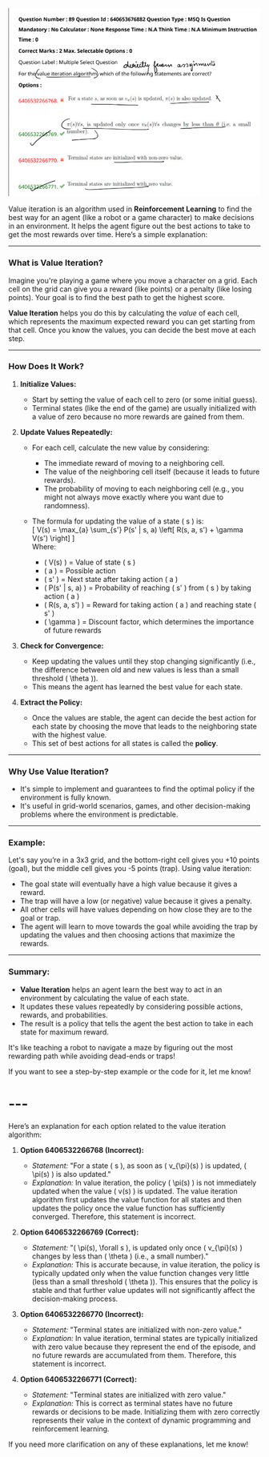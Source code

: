 ![alt text](image-1.png)

Value iteration is an algorithm used in **Reinforcement Learning** to find the best way for an agent (like a robot or a game character) to make decisions in an environment. It helps the agent figure out the best actions to take to get the most rewards over time. Here’s a simple explanation:  

---

### **What is Value Iteration?**  
Imagine you're playing a game where you move a character on a grid. Each cell on the grid can give you a reward (like points) or a penalty (like losing points). Your goal is to find the best path to get the highest score.  

**Value Iteration** helps you do this by calculating the *value* of each cell, which represents the maximum expected reward you can get starting from that cell. Once you know the values, you can decide the best move at each step.  

---

### **How Does It Work?**  
1. **Initialize Values:**  
   - Start by setting the value of each cell to zero (or some initial guess).
   - Terminal states (like the end of the game) are usually initialized with a value of zero because no more rewards are gained from them.

2. **Update Values Repeatedly:**  
   - For each cell, calculate the new value by considering:
     - The immediate reward of moving to a neighboring cell.
     - The value of the neighboring cell itself (because it leads to future rewards).
     - The probability of moving to each neighboring cell (e.g., you might not always move exactly where you want due to randomness).

   - The formula for updating the value of a state \( s \) is:  
     \[
     V(s) = \max_{a} \sum_{s'} P(s' | s, a) \left[ R(s, a, s') + \gamma V(s') \right]
     \]  
     Where:
     - \( V(s) \) = Value of state \( s \)
     - \( a \) = Possible action
     - \( s' \) = Next state after taking action \( a \)
     - \( P(s' | s, a) \) = Probability of reaching \( s' \) from \( s \) by taking action \( a \)
     - \( R(s, a, s') \) = Reward for taking action \( a \) and reaching state \( s' \)
     - \( \gamma \) = Discount factor, which determines the importance of future rewards

3. **Check for Convergence:**  
   - Keep updating the values until they stop changing significantly (i.e., the difference between old and new values is less than a small threshold \( \theta \)).  
   - This means the agent has learned the best value for each state.

4. **Extract the Policy:**  
   - Once the values are stable, the agent can decide the best action for each state by choosing the move that leads to the neighboring state with the highest value.
   - This set of best actions for all states is called the **policy**.

---

### **Why Use Value Iteration?**  
- It's simple to implement and guarantees to find the optimal policy if the environment is fully known.
- It's useful in grid-world scenarios, games, and other decision-making problems where the environment is predictable.

---

### **Example:**  
Let's say you’re in a 3x3 grid, and the bottom-right cell gives you +10 points (goal), but the middle cell gives you -5 points (trap). Using value iteration:  
- The goal state will eventually have a high value because it gives a reward.
- The trap will have a low (or negative) value because it gives a penalty.
- All other cells will have values depending on how close they are to the goal or trap.  
- The agent will learn to move towards the goal while avoiding the trap by updating the values and then choosing actions that maximize the rewards.

---

### **Summary:**  
- **Value Iteration** helps an agent learn the best way to act in an environment by calculating the value of each state.
- It updates these values repeatedly by considering possible actions, rewards, and probabilities.
- The result is a policy that tells the agent the best action to take in each state for maximum reward.  

It's like teaching a robot to navigate a maze by figuring out the most rewarding path while avoiding dead-ends or traps!

If you want to see a step-by-step example or the code for it, let me know!

# ---

Here’s an explanation for each option related to the value iteration algorithm:

1. **Option 6406532266768 (Incorrect):**  
   - *Statement:* "For a state \( s \), as soon as \( v_{\pi}(s) \) is updated, \( \pi(s) \) is also updated."
   - *Explanation:* In value iteration, the policy \( \pi(s) \) is not immediately updated when the value \( v(s) \) is updated. The value iteration algorithm first updates the value function for all states and then updates the policy once the value function has sufficiently converged. Therefore, this statement is incorrect.

2. **Option 6406532266769 (Correct):**  
   - *Statement:* "\( \pi(s), \forall s \), is updated only once \( v_{\pi}(s) \) changes by less than \( \theta \) (i.e., a small number)."
   - *Explanation:* This is accurate because, in value iteration, the policy is typically updated only when the value function changes very little (less than a small threshold \( \theta \)). This ensures that the policy is stable and that further value updates will not significantly affect the decision-making process.

3. **Option 6406532266770 (Incorrect):**  
   - *Statement:* "Terminal states are initialized with non-zero value."
   - *Explanation:* In value iteration, terminal states are typically initialized with zero value because they represent the end of the episode, and no future rewards are accumulated from them. Therefore, this statement is incorrect.

4. **Option 6406532266771 (Correct):**  
   - *Statement:* "Terminal states are initialized with zero value."
   - *Explanation:* This is correct as terminal states have no future rewards or decisions to be made. Initializing them with zero correctly represents their value in the context of dynamic programming and reinforcement learning.

If you need more clarification on any of these explanations, let me know!